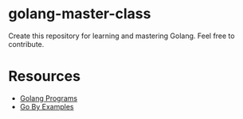 # golang-master-class
Create this repository for learning  and mastering Golang.
Feel free to contribute.

# Resources
- [Golang Programs](https://www.golangprograms.com/go-language/concurrency.html)
- [Go By Examples](https://gobyexample.com/)